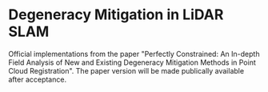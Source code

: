 # Degeneracy Mitigation in LiDAR SLAM
Official implementations from the paper "Perfectly Constrained: An In-depth Field Analysis of New and Existing Degeneracy Mitigation Methods in Point Cloud Registration". The paper version will be made publically available after acceptance.
